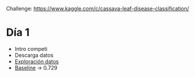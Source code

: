 Challenge: https://www.kaggle.com/c/cassava-leaf-disease-classification/

# Día 1

- Intro competi
- Descarga datos
- [Exploración datos](./data_exploration.ipynb)
- [Baseline](./train_model.ipynb) -> 0.729
  